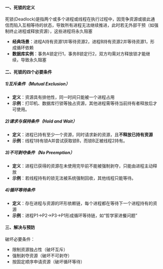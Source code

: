 #### 一、死锁的定义
死锁(Deadlock)是指两个或多个进程或线程在执行过程中，因竞争资源或彼此通信而陷入互相等待的状态，导致所有进程无法继续推进，此时若无外部干预（如强制终止进程或释放资源），这些进程将永久阻塞
- **经典场景**：进程A持有资源1并等待资源2，进程B持有资源2并等待资源1，形成循环依赖
- ​**数据库实例**：事务A锁定行1，事务B锁定行2，双方均需对方释放锁才能继续，导致永久阻塞

#### 二、死锁的四个必要条件
##### 1)互斥条件（Mutual Exclusion）
- ​**定义**：资源具有排他性，同一时间只能被一个进程占用
- ​**示例**：打印机、数据库行锁等独占资源，其他进程需等待当前持有者释放后才可使用。

##### 2)请求与保持条件（Hold and Wait）
- ​**定义**：进程已持有至少一个资源，同时请求新的资源，且**不释放已持有资源**
- ​**示例**：线程1持有锁A并尝试获取锁B，而锁B正被线程2持有。

##### 3)不可剥夺条件（No Preemption）
- **定义**：进程已获得的资源在未使用完毕前不能被强制剥夺，只能由进程主动释放
- ​**示例**：若线程持有的锁无法被系统强制回收，其他线程只能等待。

##### 4)循环等待条件
- **定义**：存在进程与资源的环形依赖链，每个进程都在等待下一个进程持有的资源
- ​**示例**：进程P1→P2→P3→P1形成循环等待链，如“哲学家进餐问题”

#### 三、解决与预防
破坏必要条件：
- 限制资源独占性（破坏互斥）
- 强制剥夺资源（破坏不可剥夺）
- 按固定顺序申请资源（破坏循环等待）